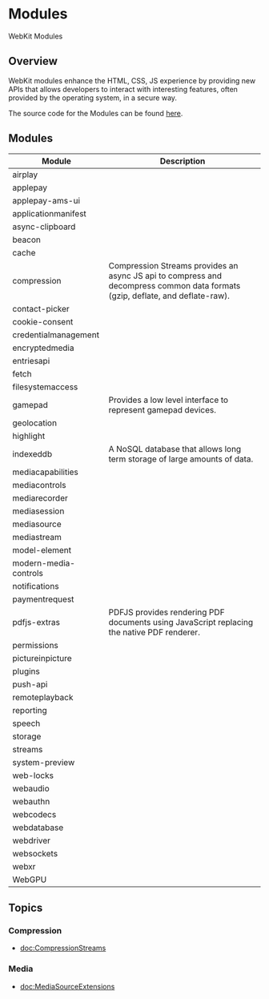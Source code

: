 # Modules

WebKit Modules

## Overview

WebKit modules enhance the HTML, CSS, JS experience by providing new APIs that allows developers to interact with
interesting features, often provided by the operating system, in a secure way.

The source code for the Modules can be found [here](https://github.com/WebKit/WebKit/tree/main/Source/WebCore/Modules).

## Modules

| Module | Description |
| ------ | ----------- |
| airplay             | |
| applepay            | |
| applepay-ams-ui     | |
| applicationmanifest | |
| async-clipboard     | |
| beacon              | |
| cache               | |
| compression         | Compression Streams provides an async JS api to compress and decompress common data formats (gzip, deflate, and deflate-raw). |
| contact-picker      | |
| cookie-consent      | |
| credentialmanagement| |
| encryptedmedia      | |
| entriesapi          | |
| fetch               | |
| filesystemaccess      | |
| gamepad               | Provides a low level interface to represent gamepad devices. |
| geolocation           | |
| highlight             | |
| indexeddb             | A NoSQL database that allows long term storage of large amounts of data. |
| mediacapabilities     | |
| mediacontrols         | |
| mediarecorder         | |
| mediasession          | |
| mediasource           | |
| mediastream           | |
| model-element         | |
| modern-media-controls | |
| notifications     | |     
| paymentrequest    | |     
| pdfjs-extras      | PDFJS provides rendering PDF documents using JavaScript replacing the native PDF renderer. |     
| permissions       | |     
| pictureinpicture | |
| plugins | |
| push-api | |
| remoteplayback | |
| reporting | |
| speech | |
| storage | |
| streams | |
| system-preview | |
| web-locks | |
| webaudio | |
| webauthn | |
| webcodecs | |
| webdatabase | |
| webdriver | |
| websockets | |
| webxr | |
| WebGPU | |


## Topics

### Compression

- <doc:CompressionStreams>

### Media

- <doc:MediaSourceExtensions>
